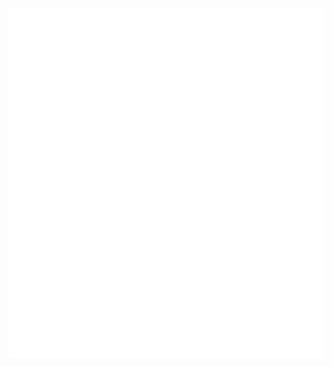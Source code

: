 <div style="display: flex; justify-content: center;">
    <img src="./final.svg" alt="SVG Image" style="margin: auto; width: 1000px; height: 560px;">
</div>
